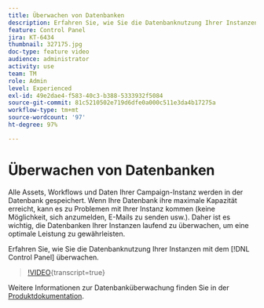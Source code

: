 ```yaml
---
title: Überwachen von Datenbanken
description: Erfahren Sie, wie Sie die Datenbanknutzung Ihrer Instanzen überwachen.
feature: Control Panel
jira: KT-6434
thumbnail: 327175.jpg
doc-type: feature video
audience: administrator
activity: use
team: TM
role: Admin
level: Experienced
exl-id: 49e2dae4-f583-40c3-b388-5333932f5084
source-git-commit: 81c5210502e719d6dfe0a000c511e3da4b17275a
workflow-type: tm+mt
source-wordcount: '97'
ht-degree: 97%

---
```


# Überwachen von Datenbanken

Alle Assets, Workflows und Daten Ihrer Campaign-Instanz werden in der Datenbank gespeichert. Wenn Ihre Datenbank ihre maximale Kapazität erreicht, kann es zu Problemen mit Ihrer Instanz kommen (keine Möglichkeit, sich anzumelden, E-Mails zu senden usw.). Daher ist es wichtig, die Datenbanken Ihrer Instanzen laufend zu überwachen, um eine optimale Leistung zu gewährleisten.

Erfahren Sie, wie Sie die Datenbanknutzung Ihrer Instanzen mit dem [!DNL Control Panel] überwachen.

>[!VIDEO](https://video.tv.adobe.com/v/327175?learn=on){transcript=true}

Weitere Informationen zur Datenbanküberwachung finden Sie in der [Produktdokumentation](https://experienceleague.adobe.com/docs/control-panel/using/performance-monitoring/database-monitoring/database-monitoring.html?lang=de).
